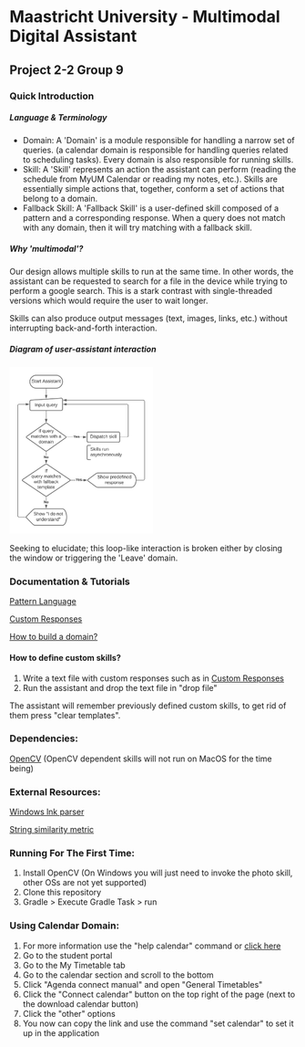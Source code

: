# Maastricht University - Multimodal Digital Assistant
## Project 2-2 Group 9

### Quick Introduction

##### Language & Terminology

* Domain: A 'Domain' is a module responsible for handling a narrow set of queries.  (a calendar domain is responsible for handling queries related to  scheduling tasks). Every domain is also responsible for running skills.
* Skill: A 'Skill' represents an action the assistant can perform (reading the  schedule from MyUM Calendar or reading my notes, etc.). Skills are  essentially simple actions that, together, conform a set of actions that belong to a domain.
* Fallback Skill: A 'Fallback Skill' is a user-defined skill composed of a pattern and a corresponding response. When a query does not match with any domain, then it will try matching with a fallback skill.

##### Why 'multimodal'?

Our design allows multiple skills to run at the same time. In other words, the assistant can be requested to search for a file in the device while trying to perform a google search. This is a stark contrast with single-threaded versions which would require the user to wait longer.

Skills can also produce output messages (text, images, links, etc.) without interrupting back-and-forth interaction.

##### Diagram of  user-assistant interaction

<img src="Readmestuff/interaction_diagram.png" alt="Interaction Model" width="50%" height="50%">

Seeking to elucidate; this loop-like interaction is broken either by closing the window or triggering the 'Leave' domain.

### Documentation & Tutorials

[Pattern Language](./Readmestuff/pattern_lang.pdf)

[Custom Responses](Readmestuff/custom_skills_lang.pdf)

[How to build a domain?](./Readmestuff/howto_build_domain.pdf)

#### How to define custom skills?
  1) Write a text file with custom responses such as in [Custom Responses](Readmestuff/custom_skills_lang.pdf)
  2) Run the assistant and drop the text file in "drop file"

The assistant will remember previously defined custom skills, to get rid of them press "clear templates".

### Dependencies:

[OpenCV](https://opencv-java-tutorials.readthedocs.io/en/latest/01-installing-opencv-for-java.html) (OpenCV dependent skills will not run on MacOS for the time being)

### External Resources:

[Windows lnk parser](https://stackoverflow.com/questions/309495/windows-shortcut-lnk-parser-in-java)

[String similarity metric](https://gist.github.com/thotro/af2dcbcf6bd7ecd9f5fc)

### Running For The First Time:
  1) Install OpenCV (On Windows you will just need to invoke the photo skill, other OSs are not yet supported)
  2) Clone this repository
  3) Gradle > Execute Gradle Task > run

### Using Calendar Domain:

  1) For more information use the "help calendar" command or [click here](https://www.youtube.com/watch?v=Gqyd9Ot5a7s)
  2) Go to the student portal
  3) Go to the My Timetable tab
  4) Go to the calendar section and scroll to the bottom
  5) Click "Agenda connect manual" and open "General Timetables"
  6) Click the "Connect calendar" button on the top right of the page (next to the download calendar button)
  7) Click the "other" options
  8) You now can copy the link and use the command "set calendar" to set it up in the application